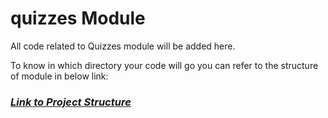 # quizzes Module

All code related to Quizzes module will be added here.

To know in which directory your code will go you can refer to the structure of module in below link:

### [***Link to Project Structure***](https://github.com/UdacityAndroidDevScholarship/gis-2k18/wiki/Structure-of-project-(proposed))
